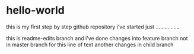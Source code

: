 # hello-world
this is my first step by step github repository i've started just ................

this is readme-edits branch and i've done changes into feature branch not in master branch for this line of text
another changes in child branch
